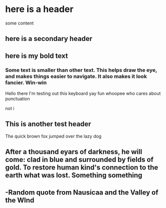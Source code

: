 # here is a header

some content

## here is a secondary header

## here is my **bold** text

### Some text is smaller than other text. This helps draw the eye, and makes things easier to navigate. It also makes it look fancier. Win-win

Hello there I'm testing out this keyboard yay fun whoopee who cares about punctuation

not i

## This is another test header

The quick brown fox jumped over the lazy dog

## After a thousand eyars of darkness, he will come: clad in blue and surrounded by fields of gold. To restore human kind's connection to the earth what was lost. Something something

## -Random quote from Nausicaa and the Valley of the WInd